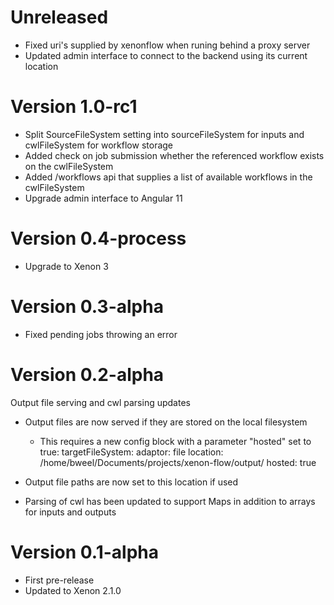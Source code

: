 # Unreleased
- Fixed uri's supplied by xenonflow when runing behind a proxy server
- Updated admin interface to connect to the backend using its current location

# Version 1.0-rc1
- Split SourceFileSystem setting into sourceFileSystem for inputs and cwlFileSystem for workflow storage
- Added check on job submission whether the referenced workflow exists on the cwlFileSystem
- Added /workflows api that supplies a list of available workflows in the cwlFileSystem
- Upgrade admin interface to Angular 11

# Version 0.4-process
- Upgrade to Xenon 3

# Version 0.3-alpha
- Fixed pending jobs throwing an error

# Version 0.2-alpha
Output file serving and cwl parsing updates
- Output files are now served if they are stored on the local filesystem
  * This requires a new config block with a parameter "hosted" set to true:
  targetFileSystem:
   adaptor: file
   location: /home/bweel/Documents/projects/xenon-flow/output/
   hosted: true

- Output file paths are now set to this location if used

- Parsing of cwl has been updated to support Maps in addition to arrays for inputs and outputs

# Version 0.1-alpha
- First pre-release
- Updated to Xenon 2.1.0